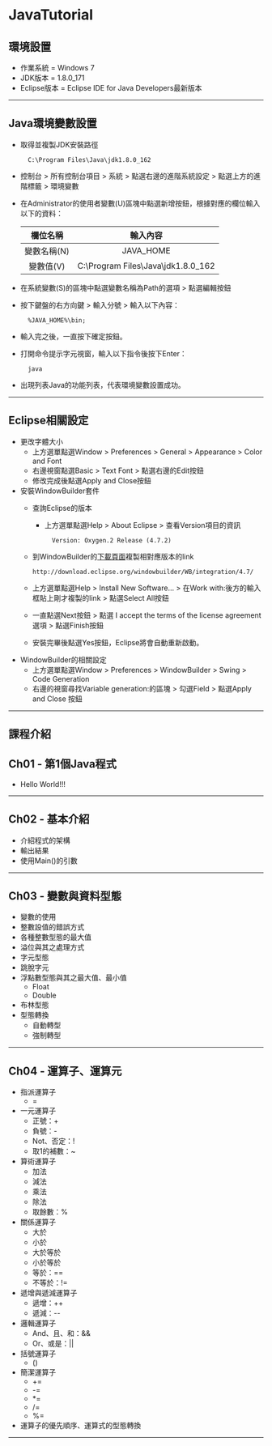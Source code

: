 # JavaTutorial
## 環境設置
* 作業系統 = Windows 7
* JDK版本 = 1.8.0_171
* Eclipse版本 = Eclipse IDE for Java Developers最新版本
* * *
## Java環境變數設置
* 取得並複製JDK安裝路徑  
 
        C:\Program Files\Java\jdk1.8.0_162
 
* 控制台 &gt; 所有控制台項目 &gt; 系統 &gt; 點選右邊的進階系統設定 &gt; 點選上方的進階標籤 &gt; 環境變數
* 在Administrator的使用者變數(U)區塊中點選新增按鈕，根據對應的欄位輸入以下的資料：  
 
    | 欄位名稱      | 輸入內容                            |
    |:-------------:|:-----------------------------------:|
    | 變數名稱(N)   | JAVA_HOME                           |
    | 變數值(V)     | C:\Program Files\Java\jdk1.8.0_162  |
 
* 在系統變數(S)的區塊中點選變數名稱為Path的選項 &gt; 點選編輯按鈕
* 按下鍵盤的右方向鍵 &gt; 輸入分號 &gt; 輸入以下內容：  
 
        %JAVA_HOME%\bin;
 
* 輸入完之後，一直按下確定按鈕。
* 打開命令提示字元視窗，輸入以下指令後按下Enter：  
 
        java
 
* 出現列表Java的功能列表，代表環境變數設置成功。
* * *
## Eclipse相關設定
* 更改字體大小
  * 上方選單點選Window &gt; Preferences &gt; General &gt; Appearance &gt; Color and Font
  * 右邊視窗點選Basic &gt; Text Font &gt; 點選右邊的Edit按鈕
  * 修改完成後點選Apply and Close按鈕
* 安裝WindowBuilder套件
  * 查詢Eclipse的版本
    * 上方選單點選Help &gt; About Eclipse &gt; 查看Version項目的資訊  
	 
	        Version: Oxygen.2 Release (4.7.2)
	 
  * 到WindowBuilder的[下載頁面](http://www.eclipse.org/windowbuilder/download.php "Installing WindowBuilder Pro | Teh Eclipse Foundation")複製相對應版本的link  
 
        http://download.eclipse.org/windowbuilder/WB/integration/4.7/
 
  * 上方選單點選Help &gt; Install New Software... &gt; 在Work with:後方的輸入框貼上剛才複製的link &gt; 點選Select All按鈕
  * 一直點選Next按鈕 &gt; 點選 I accept the terms of the license agreement選項 &gt; 點選Finish按鈕
  * 安裝完畢後點選Yes按鈕，Eclipse將會自動重新啟動。
* WindowBuilder的相關設定
  * 上方選單點選Window &gt; Preferences &gt; WindowBuilder &gt; Swing &gt; Code Generation
  * 右邊的視窗尋找Variable generation:的區塊 &gt; 勾選Field &gt; 點選Apply and Close 按鈕
* * *
## 課程介紹
## Ch01 - 第1個Java程式
* Hello World!!!
* * *
## Ch02 - 基本介紹
* 介紹程式的架構
* 輸出結果
* 使用Main()的引數
* * *
## Ch03 - 變數與資料型態
* 變數的使用
* 整數設值的錯誤方式
* 各種整數型態的最大值
* 溢位與其之處理方式
* 字元型態
* 跳脫字元
* 浮點數型態與其之最大值、最小值
  * Float
  * Double
* 布林型態
* 型態轉換
  * 自動轉型
  * 強制轉型
* * *
## Ch04 - 運算子、運算元
* 指派運算子
  * =
* 一元運算子
  * 正號：+
  * 負號：-
  * Not、否定：!
  * 取1的補數：~
* 算術運算子
  * 加法
  * 減法
  * 乘法
  * 除法
  * 取餘數：%
* 關係運算子
  * 大於
  * 小於
  * 大於等於
  * 小於等於
  * 等於：==
  * 不等於：!=
* 遞增與遞減運算子
  * 遞增：++
  * 遞減：--
* 邏輯運算子
  * And、且、和：&&
  * Or、或是：||
* 括號運算子
  * ()
* 簡潔運算子
  * +=
  * -=
  * *=
  * /=
  * %=
* 運算子的優先順序、運算式的型態轉換
* * *
